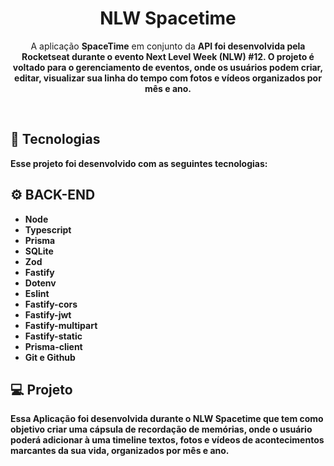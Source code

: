 <h1 align="center">NLW Spacetime</h1>

<p align="center">A aplicação <strong>SpaceTime</strong> em conjunto da <strong>API<strong> foi desenvolvida pela <strong>Rocketseat</strong> durante o evento Next Level Week (NLW) #12. O projeto é voltado para o gerenciamento de eventos, onde os usuários podem criar, editar, visualizar sua linha do tempo com fotos e vídeos organizados por mês e ano.<br/>
</p>

<br>

## 🚀 Tecnologias

Esse projeto foi desenvolvido com as seguintes tecnologias:

## ⚙ BACK-END
- Node
- Typescript
- Prisma
- SQLite
- Zod
- Fastify
- Dotenv
- Eslint
- Fastify-cors
- Fastify-jwt
- Fastify-multipart 
- Fastify-static 
- Prisma-client
- Git e Github

## 💻 Projeto

Essa Aplicação foi desenvolvida durante o <strong>NLW Spacetime</strong> que tem como objetivo criar uma cápsula de recordação de memórias, onde o usuário poderá adicionar à uma timeline textos, fotos e vídeos de acontecimentos marcantes da sua vida, organizados por mês e ano.
